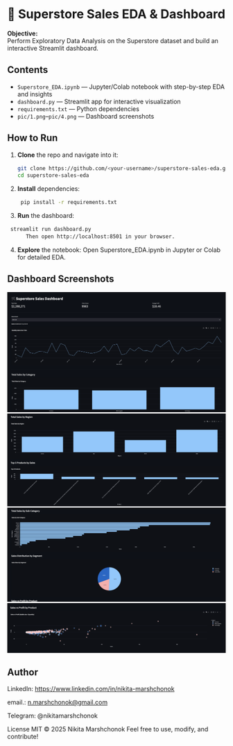 # 🚀 Superstore Sales EDA & Dashboard

**Objective:**  
Perform Exploratory Data Analysis on the Superstore dataset and build an interactive Streamlit dashboard.



## Contents
- `Superstore_EDA.ipynb` — Jupyter/Colab notebook with step-by-step EDA and insights  
- `dashboard.py`        — Streamlit app for interactive visualization  
- `requirements.txt`    — Python dependencies  
- `pic/1.png`–`pic/4.png` — Dashboard screenshots  




## How to Run
1. **Clone** the repo and navigate into it:  
   ```bash
   git clone https://github.com/<your-username>/superstore-sales-eda.git
   cd superstore-sales-eda
2. **Install** dependencies:
   ```bash
    pip install -r requirements.txt
3. **Run** the dashboard:
  ```bash
   streamlit run dashboard.py
        Then open http://localhost:8501 in your browser.
```
4. **Explore** the notebook:
  Open Superstore_EDA.ipynb in Jupyter or Colab for detailed EDA.


## Dashboard Screenshots
![Monthly Sales & Category](pic/1.png)
![Total Sales by Region and Top 5 Products](pic/2.png)
![Sales by Sub-Category and Segment](pic/3.png)
![Sales vs Profit by Product](pic/4.png)



## Author 
LinkedIn: https://www.linkedin.com/in/nikita-marshchonok

email.: n.marshchonok@gmail.com

Telegram: @nikitamarshchonok

License MIT © 2025 Nikita Marshchonok Feel free to use, modify, and contribute!
   
